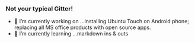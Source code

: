 ### Not your typical Gitter!
- 🔭 I’m currently working on ...installing Ubuntu Touch on Android phone; replacing all MS office products with open source apps.
- 🌱 I’m currently learning ...markdown ins & outs
<!--
**myviolinsings/myviolinsings** is a ✨ _special_ ✨ repository because its `README.md` (this file) appears on your GitHub profile.

Here are some ideas to get you started:


- 👯 I’m looking to collaborate on ...
- 🤔 I’m looking for help with ...
- 💬 Ask me about ...
- 📫 How to reach me: ...
- 😄 Pronouns: ...
- ⚡ Fun fact: ...
-->
